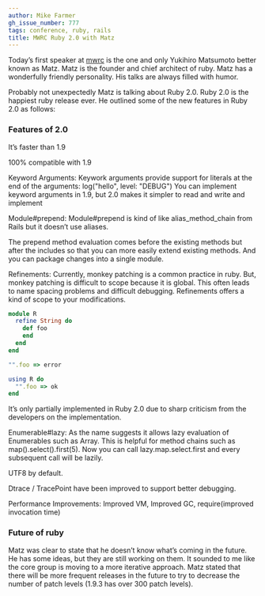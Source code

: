 ```yaml
---
author: Mike Farmer
gh_issue_number: 777
tags: conference, ruby, rails
title: MWRC Ruby 2.0 with Matz
---
```


Today’s first speaker at [mwrc](http://blog.endpoint.com/search/label/mwrc) is the one and only Yukihiro Matsumoto better known as Matz. Matz is the founder and chief architect of ruby. Matz has a wonderfully friendly personality. His talks are always filled with humor.

Probably not unexpectedly Matz is talking about Ruby 2.0. Ruby 2.0 is the happiest ruby release ever. He outlined some of the new features in Ruby 2.0 as follows:

### Features of 2.0

It’s faster than 1.9

100% compatible with 1.9

Keyword Arguments: Keywork arguments provide support for literals at the end of the arguments: log("hello", level: "DEBUG") You can implement keyword arguments in 1.9, but 2.0 makes it simpler to read and write and implement

Module#prepend: Module#prepend is kind of like alias_method_chain from Rails but it doesn’t use aliases.

The prepend method evaluation comes before the existing methods but after the includes so that you can more easily extend existing methods. And you can package changes into a single module.

Refinements: Currently, monkey patching is a common practice in ruby. But, monkey patching is difficult to scope because it is global. This often leads to name spacing problems and difficult debugging. Refinements offers a kind of scope to your modifications.

```ruby
module R
  refine String do
    def foo
    end
  end
end

"".foo => error

using R do
  "".foo => ok
end
```

It’s only partially implemented in Ruby 2.0 due to sharp criticism from the developers on the implementation.

Enumerable#lazy: As the name suggests it allows lazy evaluation of Enumerables such as Array. This is helpful for method chains such as map().select().first(5). Now you can call lazy.map.select.first and every subsequent call will be lazily.

UTF8 by default.

Dtrace / TracePoint have been improved to support better debugging.

Performance Improvements: Improved VM, Improved GC, require(improved invocation time)

### Future of ruby

Matz was clear to state that he doesn’t know what’s coming in the future. He has some ideas, but they are still working on them. It sounded to me like the core group is moving to a more iterative approach. Matz stated that there will be more frequent releases in the future to try to decrease the number of patch levels (1.9.3 has over 300 patch levels).
